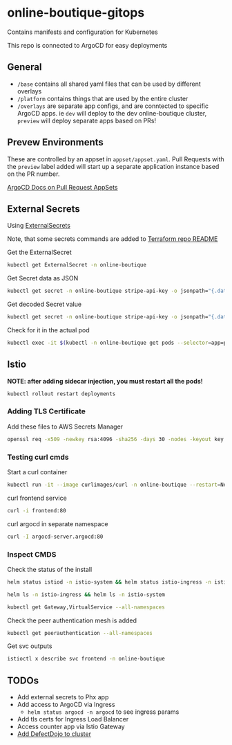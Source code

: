 # online-boutique-gitops

Contains manifests and configuration for Kubernetes

This repo is connected to ArgoCD for easy deployments

## General

- `/base` contains all shared yaml files that can be used by different overlays
- `/platform` contains things that are used by the entire cluster
- `/overlays` are separate app configs, and are conntected to specific ArgoCD apps. ie `dev` will deploy to the dev online-boutique cluster, `preview` will deploy separate apps based on PRs!

## Prevew Environments

These are controlled by an appset in `appset/appset.yaml`. Pull Requests with the `preview` label added will start up a separate application instance based on the PR number.

[ArgoCD Docs on Pull Request AppSets](https://argo-cd.readthedocs.io/en/latest/operator-manual/applicationset/Generators-Pull-Request/#github)

## External Secrets

Using [ExternalSecrets](https://external-secrets.io/main/introduction/overview/)

Note, that some secrets commands are added to [Terraform repo README](https://github.com/tonyrud/12_iac_with_terraform)

Get the ExternalSecret

```bash
kubectl get ExternalSecret -n online-boutique
```

Get Secret data as JSON

```bash
kubectl get secret -n online-boutique stripe-api-key -o jsonpath="{.data}"
```

Get decoded Secret value

```bash
kubectl get secret -n online-boutique stripe-api-key -o jsonpath="{.data.stripe-key}" | base64 -d
```

Check for it in the actual pod

```bash
kubectl exec -it $(kubectl -n online-boutique get pods --selector=app=paymentservice -o name) -- env | grep STRIPE
```

## Istio

**NOTE: after adding sidecar injection, you must restart all the pods!**

```bash
kubectl rollout restart deployments
```

### Adding TLS Certificate

Add these files to AWS Secrets Manager

```bash
openssl req -x509 -newkey rsa:4096 -sha256 -days 30 -nodes -keyout key.pem -out cert.pem -subj "/CN=*.twnn.com"
```

### Testing curl cmds

Start a curl container

```bash
kubectl run -it --image curlimages/curl -n online-boutique --restart=Never mypod -- sh
```

curl frontend service

```bash
curl -i frontend:80
```

curl argocd in separate namespace

```bash
curl -I argocd-server.argocd:80
```

### Inspect CMDS

Check the status of the install

```bash
helm status istiod -n istio-system && helm status istio-ingress -n istio-ingress
```

```bash
helm ls -n istio-ingress && helm ls -n istio-system
```

```bash
kubectl get Gateway,VirtualService --all-namespaces
```

Check the peer authentication mesh is added

```bash
kubectl get peerauthentication --all-namespaces
```

Get svc outputs

```bash
istioctl x describe svc frontend -n online-boutique
```

## TODOs

- Add external secrets to Phx app
- Add access to ArgoCD via Ingress
  - `helm status argocd -n argocd` to see ingress params
- Add tls certs for Ingress Load Balancer
- Access counter app via Istio Gateway
- [Add DefectDojo to cluster](https://github.com/cristiano-corrado/django-DefectDojo/blob/master/KUBERNETES.md#kubernetes-production)
